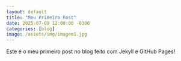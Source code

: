 ```yaml
---
layout: default
title: "Meu Primeiro Post"
date: 2025-07-09 12:00:00 -0300
categories: [blog]
image: /assets/img/imagem1.jpg
---
```


Este é o meu primeiro post no blog feito com Jekyll e GitHub Pages!

